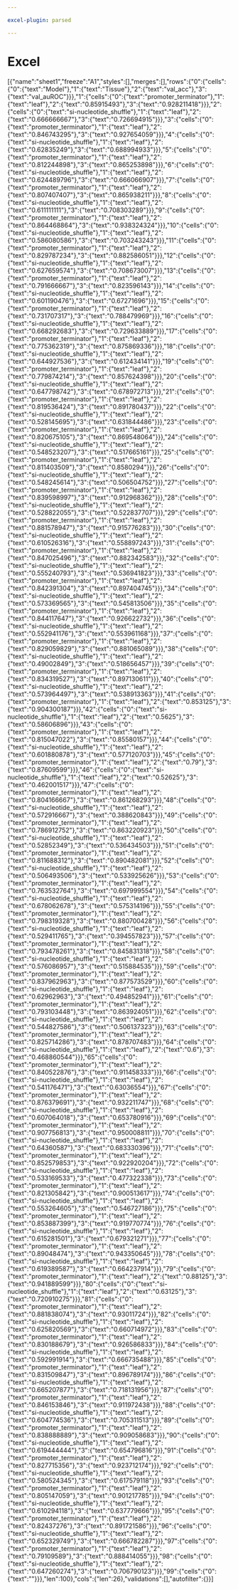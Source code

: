 ```yaml
---

excel-plugin: parsed

---
```



# Excel
[{"name":"sheet1","freeze":"A1","styles":[],"merges":[],"rows":{"0":{"cells":{"0":{"text":"Model"},"1":{"text":"Tissue"},"2":{"text":"val_acc"},"3":{"text":"val_auROC"}}},"1":{"cells":{"0":{"text":"promoter_terminator"},"1":{"text":"leaf"},"2":{"text":"0.85915493"},"3":{"text":"0.928211418"}}},"2":{"cells":{"0":{"text":"si-nucleotide_shuffle"},"1":{"text":"leaf"},"2":{"text":"0.666666667"},"3":{"text":"0.726694915"}}},"3":{"cells":{"0":{"text":"promoter_terminator"},"1":{"text":"leaf"},"2":{"text":"0.846743295"},"3":{"text":"0.927654059"}}},"4":{"cells":{"0":{"text":"si-nucleotide_shuffle"},"1":{"text":"leaf"},"2":{"text":"0.62835249"},"3":{"text":"0.688994933"}}},"5":{"cells":{"0":{"text":"promoter_terminator"},"1":{"text":"leaf"},"2":{"text":"0.812244898"},"3":{"text":"0.865253898"}}},"6":{"cells":{"0":{"text":"si-nucleotide_shuffle"},"1":{"text":"leaf"},"2":{"text":"0.624489796"},"3":{"text":"0.666066907"}}},"7":{"cells":{"0":{"text":"promoter_terminator"},"1":{"text":"leaf"},"2":{"text":"0.807407407"},"3":{"text":"0.865938211"}}},"8":{"cells":{"0":{"text":"si-nucleotide_shuffle"},"1":{"text":"leaf"},"2":{"text":"0.611111111"},"3":{"text":"0.708303289"}}},"9":{"cells":{"0":{"text":"promoter_terminator"},"1":{"text":"leaf"},"2":{"text":"0.864468864"},"3":{"text":"0.938324324"}}},"10":{"cells":{"0":{"text":"si-nucleotide_shuffle"},"1":{"text":"leaf"},"2":{"text":"0.586080586"},"3":{"text":"0.703243243"}}},"11":{"cells":{"0":{"text":"promoter_terminator"},"1":{"text":"leaf"},"2":{"text":"0.829787234"},"3":{"text":"0.882586051"}}},"12":{"cells":{"0":{"text":"si-nucleotide_shuffle"},"1":{"text":"leaf"},"2":{"text":"0.627659574"},"3":{"text":"0.708673007"}}},"13":{"cells":{"0":{"text":"promoter_terminator"},"1":{"text":"leaf"},"2":{"text":"0.791666667"},"3":{"text":"0.823596143"}}},"14":{"cells":{"0":{"text":"si-nucleotide_shuffle"},"1":{"text":"leaf"},"2":{"text":"0.601190476"},"3":{"text":"0.67271696"}}},"15":{"cells":{"0":{"text":"promoter_terminator"},"1":{"text":"leaf"},"2":{"text":"0.731707317"},"3":{"text":"0.788479969"}}},"16":{"cells":{"0":{"text":"si-nucleotide_shuffle"},"1":{"text":"leaf"},"2":{"text":"0.668292683"},"3":{"text":"0.729633889"}}},"17":{"cells":{"0":{"text":"promoter_terminator"},"1":{"text":"leaf"},"2":{"text":"0.775362319"},"3":{"text":"0.875869336"}}},"18":{"cells":{"0":{"text":"si-nucleotide_shuffle"},"1":{"text":"leaf"},"2":{"text":"0.644927536"},"3":{"text":"0.612434141"}}},"19":{"cells":{"0":{"text":"promoter_terminator"},"1":{"text":"leaf"},"2":{"text":"0.779874214"},"3":{"text":"0.857624398"}}},"20":{"cells":{"0":{"text":"si-nucleotide_shuffle"},"1":{"text":"leaf"},"2":{"text":"0.647798742"},"3":{"text":"0.678972713"}}},"21":{"cells":{"0":{"text":"promoter_terminator"},"1":{"text":"leaf"},"2":{"text":"0.819536424"},"3":{"text":"0.891780437"}}},"22":{"cells":{"0":{"text":"si-nucleotide_shuffle"},"1":{"text":"leaf"},"2":{"text":"0.528145695"},"3":{"text":"0.631844486"}}},"23":{"cells":{"0":{"text":"promoter_terminator"},"1":{"text":"leaf"},"2":{"text":"0.820675105"},"3":{"text":"0.869548064"}}},"24":{"cells":{"0":{"text":"si-nucleotide_shuffle"},"1":{"text":"leaf"},"2":{"text":"0.548523207"},"3":{"text":"0.517665161"}}},"25":{"cells":{"0":{"text":"promoter_terminator"},"1":{"text":"leaf"},"2":{"text":"0.811403509"},"3":{"text":"0.8580294"}}},"26":{"cells":{"0":{"text":"si-nucleotide_shuffle"},"1":{"text":"leaf"},"2":{"text":"0.548245614"},"3":{"text":"0.506504752"}}},"27":{"cells":{"0":{"text":"promoter_terminator"},"1":{"text":"leaf"},"2":{"text":"0.839598997"},"3":{"text":"0.912968362"}}},"28":{"cells":{"0":{"text":"si-nucleotide_shuffle"},"1":{"text":"leaf"},"2":{"text":"0.528822055"},"3":{"text":"0.522837707"}}},"29":{"cells":{"0":{"text":"promoter_terminator"},"1":{"text":"leaf"},"2":{"text":"0.881578947"},"3":{"text":"0.915776283"}}},"30":{"cells":{"0":{"text":"si-nucleotide_shuffle"},"1":{"text":"leaf"},"2":{"text":"0.610526316"},"3":{"text":"0.558897243"}}},"31":{"cells":{"0":{"text":"promoter_terminator"},"1":{"text":"leaf"},"2":{"text":"0.847025496"},"3":{"text":"0.882342583"}}},"32":{"cells":{"0":{"text":"si-nucleotide_shuffle"},"1":{"text":"leaf"},"2":{"text":"0.555240793"},"3":{"text":"0.536941823"}}},"33":{"cells":{"0":{"text":"promoter_terminator"},"1":{"text":"leaf"},"2":{"text":"0.842391304"},"3":{"text":"0.897404745"}}},"34":{"cells":{"0":{"text":"si-nucleotide_shuffle"},"1":{"text":"leaf"},"2":{"text":"0.573369565"},"3":{"text":"0.545813506"}}},"35":{"cells":{"0":{"text":"promoter_terminator"},"1":{"text":"leaf"},"2":{"text":"0.844117647"},"3":{"text":"0.926622732"}}},"36":{"cells":{"0":{"text":"si-nucleotide_shuffle"},"1":{"text":"leaf"},"2":{"text":"0.552941176"},"3":{"text":"0.553961168"}}},"37":{"cells":{"0":{"text":"promoter_terminator"},"1":{"text":"leaf"},"2":{"text":"0.829059829"},"3":{"text":"0.881065089"}}},"38":{"cells":{"0":{"text":"si-nucleotide_shuffle"},"1":{"text":"leaf"},"2":{"text":"0.49002849"},"3":{"text":"0.518656457"}}},"39":{"cells":{"0":{"text":"promoter_terminator"},"1":{"text":"leaf"},"2":{"text":"0.834319527"},"3":{"text":"0.897130611"}}},"40":{"cells":{"0":{"text":"si-nucleotide_shuffle"},"1":{"text":"leaf"},"2":{"text":"0.573964497"},"3":{"text":"0.538913363"}}},"41":{"cells":{"0":{"text":"promoter_terminator"},"1":{"text":"leaf"},"2":{"text":"0.853125"},"3":{"text":"0.904300187"}}},"42":{"cells":{"0":{"text":"si-nucleotide_shuffle"},"1":{"text":"leaf"},"2":{"text":"0.5625"},"3":{"text":"0.58606896"}}},"43":{"cells":{"0":{"text":"promoter_terminator"},"1":{"text":"leaf"},"2":{"text":"0.815047022"},"3":{"text":"0.85580157"}}},"44":{"cells":{"0":{"text":"si-nucleotide_shuffle"},"1":{"text":"leaf"},"2":{"text":"0.601880878"},"3":{"text":"0.577120703"}}},"45":{"cells":{"0":{"text":"promoter_terminator"},"1":{"text":"leaf"},"2":{"text":"0.79"},"3":{"text":"0.87609599"}}},"46":{"cells":{"0":{"text":"si-nucleotide_shuffle"},"1":{"text":"leaf"},"2":{"text":"0.52625"},"3":{"text":"0.462001517"}}},"47":{"cells":{"0":{"text":"promoter_terminator"},"1":{"text":"leaf"},"2":{"text":"0.804166667"},"3":{"text":"0.861268293"}}},"48":{"cells":{"0":{"text":"si-nucleotide_shuffle"},"1":{"text":"leaf"},"2":{"text":"0.572916667"},"3":{"text":"0.388620843"}}},"49":{"cells":{"0":{"text":"promoter_terminator"},"1":{"text":"leaf"},"2":{"text":"0.786912752"},"3":{"text":"0.863220923"}}},"50":{"cells":{"0":{"text":"si-nucleotide_shuffle"},"1":{"text":"leaf"},"2":{"text":"0.52852349"},"3":{"text":"0.536434503"}}},"51":{"cells":{"0":{"text":"promoter_terminator"},"1":{"text":"leaf"},"2":{"text":"0.811688312"},"3":{"text":"0.890482081"}}},"52":{"cells":{"0":{"text":"si-nucleotide_shuffle"},"1":{"text":"leaf"},"2":{"text":"0.506493506"},"3":{"text":"0.533925626"}}},"53":{"cells":{"0":{"text":"promoter_terminator"},"1":{"text":"leaf"},"2":{"text":"0.763532764"},"3":{"text":"0.697999554"}}},"54":{"cells":{"0":{"text":"si-nucleotide_shuffle"},"1":{"text":"leaf"},"2":{"text":"0.678062678"},"3":{"text":"0.575314196"}}},"55":{"cells":{"0":{"text":"promoter_terminator"},"1":{"text":"leaf"},"2":{"text":"0.798319328"},"3":{"text":"0.880700428"}}},"56":{"cells":{"0":{"text":"si-nucleotide_shuffle"},"1":{"text":"leaf"},"2":{"text":"0.529411765"},"3":{"text":"0.394557823"}}},"57":{"cells":{"0":{"text":"promoter_terminator"},"1":{"text":"leaf"},"2":{"text":"0.793478261"},"3":{"text":"0.845831318"}}},"58":{"cells":{"0":{"text":"si-nucleotide_shuffle"},"1":{"text":"leaf"},"2":{"text":"0.576086957"},"3":{"text":"0.515884535"}}},"59":{"cells":{"0":{"text":"promoter_terminator"},"1":{"text":"leaf"},"2":{"text":"0.837962963"},"3":{"text":"0.877573529"}}},"60":{"cells":{"0":{"text":"si-nucleotide_shuffle"},"1":{"text":"leaf"},"2":{"text":"0.62962963"},"3":{"text":"0.494852941"}}},"61":{"cells":{"0":{"text":"promoter_terminator"},"1":{"text":"leaf"},"2":{"text":"0.793103448"},"3":{"text":"0.863924051"}}},"62":{"cells":{"0":{"text":"si-nucleotide_shuffle"},"1":{"text":"leaf"},"2":{"text":"0.544827586"},"3":{"text":"0.506137323"}}},"63":{"cells":{"0":{"text":"promoter_terminator"},"1":{"text":"leaf"},"2":{"text":"0.825714286"},"3":{"text":"0.878707483"}}},"64":{"cells":{"0":{"text":"si-nucleotide_shuffle"},"1":{"text":"leaf"},"2":{"text":"0.6"},"3":{"text":"0.468860544"}}},"65":{"cells":{"0":{"text":"promoter_terminator"},"1":{"text":"leaf"},"2":{"text":"0.840522876"},"3":{"text":"0.911458333"}}},"66":{"cells":{"0":{"text":"si-nucleotide_shuffle"},"1":{"text":"leaf"},"2":{"text":"0.541176471"},"3":{"text":"0.63036554"}}},"67":{"cells":{"0":{"text":"promoter_terminator"},"1":{"text":"leaf"},"2":{"text":"0.876379691"},"3":{"text":"0.932211747"}}},"68":{"cells":{"0":{"text":"si-nucleotide_shuffle"},"1":{"text":"leaf"},"2":{"text":"0.607064018"},"3":{"text":"0.653780916"}}},"69":{"cells":{"0":{"text":"promoter_terminator"},"1":{"text":"leaf"},"2":{"text":"0.907756813"},"3":{"text":"0.950008811"}}},"70":{"cells":{"0":{"text":"si-nucleotide_shuffle"},"1":{"text":"leaf"},"2":{"text":"0.64360587"},"3":{"text":"0.683330396"}}},"71":{"cells":{"0":{"text":"promoter_terminator"},"1":{"text":"leaf"},"2":{"text":"0.852579853"},"3":{"text":"0.922920204"}}},"72":{"cells":{"0":{"text":"si-nucleotide_shuffle"},"1":{"text":"leaf"},"2":{"text":"0.533169533"},"3":{"text":"0.477322338"}}},"73":{"cells":{"0":{"text":"promoter_terminator"},"1":{"text":"leaf"},"2":{"text":"0.821305842"},"3":{"text":"0.900513617"}}},"74":{"cells":{"0":{"text":"si-nucleotide_shuffle"},"1":{"text":"leaf"},"2":{"text":"0.553264605"},"3":{"text":"0.546727186"}}},"75":{"cells":{"0":{"text":"promoter_terminator"},"1":{"text":"leaf"},"2":{"text":"0.853887399"},"3":{"text":"0.919770774"}}},"76":{"cells":{"0":{"text":"si-nucleotide_shuffle"},"1":{"text":"leaf"},"2":{"text":"0.615281501"},"3":{"text":"0.679321271"}}},"77":{"cells":{"0":{"text":"promoter_terminator"},"1":{"text":"leaf"},"2":{"text":"0.89048474"},"3":{"text":"0.943350645"}}},"78":{"cells":{"0":{"text":"si-nucleotide_shuffle"},"1":{"text":"leaf"},"2":{"text":"0.619389587"},"3":{"text":"0.664237914"}}},"79":{"cells":{"0":{"text":"promoter_terminator"},"1":{"text":"leaf"},"2":{"text":"0.88125"},"3":{"text":"0.941889599"}}},"80":{"cells":{"0":{"text":"si-nucleotide_shuffle"},"1":{"text":"leaf"},"2":{"text":"0.63125"},"3":{"text":"0.720910275"}}},"81":{"cells":{"0":{"text":"promoter_terminator"},"1":{"text":"leaf"},"2":{"text":"0.881838074"},"3":{"text":"0.93011724"}}},"82":{"cells":{"0":{"text":"si-nucleotide_shuffle"},"1":{"text":"leaf"},"2":{"text":"0.625820569"},"3":{"text":"0.660714972"}}},"83":{"cells":{"0":{"text":"promoter_terminator"},"1":{"text":"leaf"},"2":{"text":"0.830188679"},"3":{"text":"0.926586833"}}},"84":{"cells":{"0":{"text":"si-nucleotide_shuffle"},"1":{"text":"leaf"},"2":{"text":"0.592991914"},"3":{"text":"0.666735488"}}},"85":{"cells":{"0":{"text":"promoter_terminator"},"1":{"text":"leaf"},"2":{"text":"0.831509847"},"3":{"text":"0.896789174"}}},"86":{"cells":{"0":{"text":"si-nucleotide_shuffle"},"1":{"text":"leaf"},"2":{"text":"0.665207877"},"3":{"text":"0.718131956"}}},"87":{"cells":{"0":{"text":"promoter_terminator"},"1":{"text":"leaf"},"2":{"text":"0.846153846"},"3":{"text":"0.911972438"}}},"88":{"cells":{"0":{"text":"si-nucleotide_shuffle"},"1":{"text":"leaf"},"2":{"text":"0.604774536"},"3":{"text":"0.705311513"}}},"89":{"cells":{"0":{"text":"promoter_terminator"},"1":{"text":"leaf"},"2":{"text":"0.838888889"},"3":{"text":"0.909058683"}}},"90":{"cells":{"0":{"text":"si-nucleotide_shuffle"},"1":{"text":"leaf"},"2":{"text":"0.619444444"},"3":{"text":"0.654796816"}}},"91":{"cells":{"0":{"text":"promoter_terminator"},"1":{"text":"leaf"},"2":{"text":"0.827715356"},"3":{"text":"0.923712174"}}},"92":{"cells":{"0":{"text":"si-nucleotide_shuffle"},"1":{"text":"leaf"},"2":{"text":"0.580524345"},"3":{"text":"0.617579118"}}},"93":{"cells":{"0":{"text":"promoter_terminator"},"1":{"text":"leaf"},"2":{"text":"0.805147059"},"3":{"text":"0.901217785"}}},"94":{"cells":{"0":{"text":"si-nucleotide_shuffle"},"1":{"text":"leaf"},"2":{"text":"0.610294118"},"3":{"text":"0.637779666"}}},"95":{"cells":{"0":{"text":"promoter_terminator"},"1":{"text":"leaf"},"2":{"text":"0.82437276"},"3":{"text":"0.891721586"}}},"96":{"cells":{"0":{"text":"si-nucleotide_shuffle"},"1":{"text":"leaf"},"2":{"text":"0.652329749"},"3":{"text":"0.666782287"}}},"97":{"cells":{"0":{"text":"promoter_terminator"},"1":{"text":"leaf"},"2":{"text":"0.79109589"},"3":{"text":"0.888414055"}}},"98":{"cells":{"0":{"text":"si-nucleotide_shuffle"},"1":{"text":"leaf"},"2":{"text":"0.647260274"},"3":{"text":"0.706790123"}}},"99":{"cells":{"0":{"text":""}}},"len":100},"cols":{"len":26},"validations":[],"autofilter":{}}]